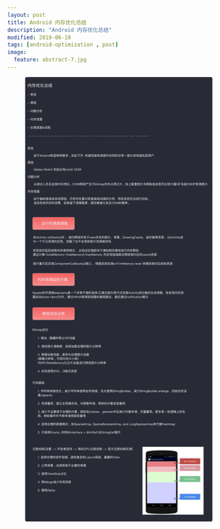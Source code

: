 ```yaml
---
layout: post
title: Android 内存优化总结
description: "Android 内存优化总结"
modified: 2019-06-19
tags: [android-optimization , post]
image:
  feature: abstract-7.jpg
---
```


<figure>
<a href="/images/other/android_oom.jpg"><img src="/images/other/android_oom.jpg" alt=""></a>
</figure>
